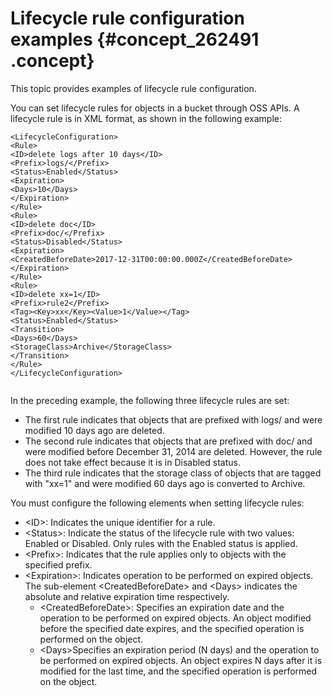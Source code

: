 # Lifecycle rule configuration examples {#concept_262491 .concept}

This topic provides examples of lifecycle rule configuration.

You can set lifecycle rules for objects in a bucket through OSS APIs. A lifecycle rule is in XML format, as shown in the following example:

``` {#codeblock_iua_ct4_2k8}
<LifecycleConfiguration>
<Rule>
<ID>delete logs after 10 days</ID>
<Prefix>logs/</Prefix>
<Status>Enabled</Status>
<Expiration>
<Days>10</Days>
</Expiration>
</Rule>
<Rule>
<ID>delete doc</ID>
<Prefix>doc/</Prefix>
<Status>Disabled</Status>
<Expiration>
<CreatedBeforeDate>2017-12-31T00:00:00.000Z</CreatedBeforeDate>
</Expiration>
</Rule>
<Rule>
<ID>delete xx=1</ID>
<Prefix>rule2</Prefix>
<Tag><Key>xx</Key><Value>1</Value></Tag>
<Status>Enabled</Status>
<Transition>
<Days>60</Days>
<StorageClass>Archive</StorageClass>
</Transition>
</Rule>
</LifecycleConfiguration>
		
```

In the preceding example, the following three lifecycle rules are set:

-   The first rule indicates that objects that are prefixed with logs/ and were modified 10 days ago are deleted.
-   The second rule indicates that objects that are prefixed with doc/ and were modified before December 31, 2014 are deleted. However, the rule does not take effect because it is in Disabled status.
-   The third rule indicates that the storage class of objects that are tagged with "xx=1" and were modified 60 days ago is converted to Archive.

You must configure the following elements when setting lifecycle rules:

-   <ID\>: Indicates the unique identifier for a rule.
-   <Status\>: Indicate the status of the lifecycle rule with two values: Enabled or Disabled. Only rules with the Enabled status is applied.
-   <Prefix\>: Indicates that the rule applies only to objects with the specified prefix.
-   <Expiration\>: Indicates operation to be performed on expired objects. The sub-element <CreatedBeforeDate\> and <Days\> indicates the absolute and relative expiration time respectively.
    -   <CreatedBeforeDate\>: Specifies an expiration date and the operation to be performed on expired objects. An object modified before the specified date expires, and the specified operation is performed on the object.
    -   <Days\>Specifies an expiration period \(N days\) and the operation to be performed on expired objects. An object expires N days after it is modified for the last time, and the specified operation is performed on the object.


